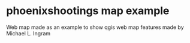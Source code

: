 # phoenixshootings map example
Web map made as an example to show qgis web map features
made by Michael L. Ingram
